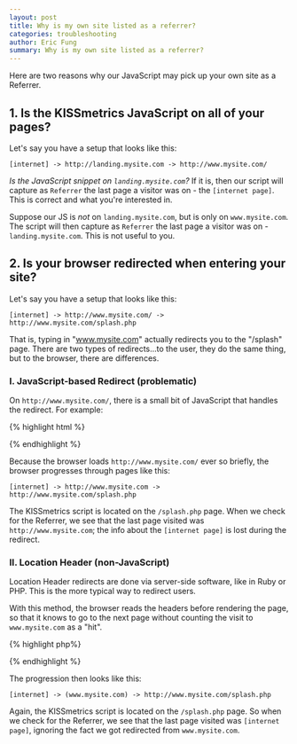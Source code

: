 ```yaml
---
layout: post
title: Why is my own site listed as a referrer?
categories: troubleshooting
author: Eric Fung
summary: Why is my own site listed as a referrer?
---
```

Here are two reasons why our JavaScript may pick up your own site as a Referrer.

## 1. Is the KISSmetrics JavaScript on all of your pages?

Let's say you have a setup that looks like this:

    [internet] -> http://landing.mysite.com -> http://www.mysite.com/

_Is the JavaScript snippet on `landing.mysite.com`?_ If it is, then our script will capture as `Referrer` the last page a visitor was on - the `[internet page]`. This is correct and what you're interested in.

Suppose our JS is _not_ on `landing.mysite.com`, but is only on `www.mysite.com`. The script will then capture as `Referrer` the last page a visitor was on - `landing.mysite.com`. This is not useful to you.

## 2. Is your browser redirected when entering your site?

Let's say you have a setup that looks like this:

    [internet] -> http://www.mysite.com/ -> http://www.mysite.com/splash.php

That is, typing in "www.mysite.com" actually redirects you to the "/splash" page. There are two types of redirects...to the user, they do the same thing, but to the browser, there are differences.

### I. JavaScript-based Redirect (problematic)

On `http://www.mysite.com/`, there is a small bit of JavaScript that handles the redirect. For example:

{% highlight html %}
<script type="text/javascript">
// This is code on http://www.mysite.com/
document.location = "http://www.mysite.com/splash.php";
</script>
{% endhighlight %}

Because the browser loads `http://www.mysite.com/` ever so briefly, the browser progresses through pages like this:

    [internet] -> http://www.mysite.com -> http://www.mysite.com/splash.php

The KISSmetrics script is located on the `/splash.php` page. When we check for the Referrer, we see that the last page visited was `http://www.mysite.com`; the info about the `[internet page]` is lost during the redirect.

### II. Location Header (non-JavaScript)

Location Header redirects are done via server-side software, like in Ruby or PHP. This is the more typical way to redirect users.

With this method, the browser reads the headers before rendering the page, so that it knows to go to the next page without counting the visit to `www.mysite.com` as a "hit".

{% highlight php%}
<?php
// This is code on http://www.mysite.com/
header("Location: http://www.mysite.com/splash.php");
?>
{% endhighlight %}

The progression then looks like this:

    [internet] -> (www.mysite.com) -> http://www.mysite.com/splash.php

Again, the KISSmetrics script is located on the `/splash.php` page. So when we check for the Referrer, we see that the last page visited was `[internet page]`, ignoring the fact we got redirected from `www.mysite.com`.